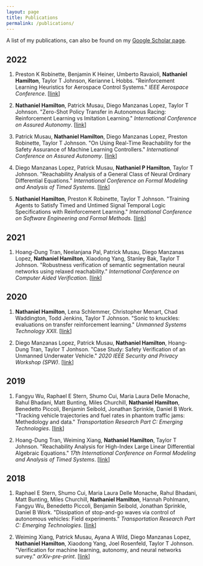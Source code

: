 ```yaml
---
layout: page
title: Publications
permalink: /publications/
---
```


A list of my publications, can also be found on my [Google Scholar page](https://scholar.google.com/citations?user=c7TBV-cAAAAJ&hl=en).

## 2022

1. Preston K Robinette, Benjamin K Heiner, Umberto Ravaioli, __Nathaniel Hamilton__, Taylor T Johnson, Kerianne L Hobbs. "Reinforcement Learning Heuristics for Aerospace Control Systems." _IEEE Aerospace Conference_. [[link](https://ieeexplore.ieee.org/abstract/document/9843224)]

2. __Nathaniel Hamilton__, Patrick Musau, Diego Manzanas Lopez, Taylor T Johnson. "Zero-Shot Policy Transfer in Autonomous Racing: Reinforcement Learning vs Imitation Learning." _International Conference on Assured Autonomy_. [[link](https://ieeexplore.ieee.org/abstract/document/9763640)]

3. Patrick Musau, __Nathaniel Hamilton__, Diego Manzanas Lopez, Preston Robinette, Taylor T Johnson. "On Using Real-Time Reachability for the Safety Assurance of Machine Learning Controllers." _International Conference on Assured Autonomy_. [[link](https://ieeexplore.ieee.org/abstract/document/9763623)]

4. Diego Manzanas Lopez, Patrick Musau, __Nathaniel P Hamilton__, Taylor T Johnson. "Reachability Analysis of a General Class of Neural Ordinary Differential Equations." _International Conference on Formal Modeling and Analysis of Timed Systems._ [[link](https://link.springer.com/chapter/10.1007/978-3-031-15839-1_15)]

5. __Nathaniel Hamilton__, Preston K Robinette, Taylor T Johnson. "Training Agents to Satisfy Timed and Untimed Signal Temporal Logic Specifications with Reinforcement Learning." _International Conference on Software Engineering and Formal Methods._ [[link](https://link.springer.com/chapter/10.1007/978-3-031-17108-6_12)]

## 2021

1. Hoang-Dung Tran, Neelanjana Pal, Patrick Musau, Diego Manzanas Lopez, __Nathaniel Hamilton__, Xiaodong Yang, Stanley Bak, Taylor T Johnson. "Robustness verification of semantic segmentation neural networks using relaxed reachability." _International Conference on Computer Aided Verification_. [[link](https://link.springer.com/chapter/10.1007/978-3-030-81685-8_12)]

## 2020

1. __Nathaniel Hamilton__, Lena Schlemmer, Christopher Menart, Chad Waddington, Todd Jenkins, Taylor T Johnson. "Sonic to knuckles: evaluations on transfer reinforcement learning." _Unmanned Systems Technology XXII_. [[link](https://www.spiedigitallibrary.org/conference-proceedings-of-spie/11425/114250J/Sonic-to-knuckles-Evaluations-on-transfer-reinforcement-learning/10.1117/12.2559546.short?SSO=1)]

2. Diego Manzanas Lopez, Patrick Musau, __Nathaniel Hamilton__, Hoang-Dung Tran, Taylor T Jonhson. "Case Study: Safety Verification of an Unmanned Underwater Vehicle." _2020 IEEE Security and Privacy Workshop (SPW)_. [[link](https://ieeexplore.ieee.org/abstract/document/9283841)]

## 2019

1. Fangyu Wu, Raphael E Stern, Shumo Cui, Maria Laura Delle Monache, Rahul Bhadani, Matt Bunting, Miles Churchill, __Nathaniel Hamilton__, Benedetto Piccoli, Benjamin Seibold, Jonathan Sprinkle, Daniel B Work. "Tracking vehicle trajectories and fuel rates in phantom traffic jams: Methedology and data." _Transportation Research Part C: Emerging Technologies_. [[link](https://www.sciencedirect.com/science/article/abs/pii/S0968090X18318345)]

2. Hoang-Dung Tran, Weiming Xiang, __Nathaniel Hamilton__, Taylor T Johnson. "Reachability Analysis for High-Index Large Linear Differential Algebraic Equations." _17th International Conference on Formal Modeling and Analysis of Timed Systems_. [[link](https://link.springer.com/chapter/10.1007/978-3-030-29662-9_10)]

## 2018

1. Raphael E Stern, Shumo Cui, Maria Laura Delle Monache, Rahul Bhadani, Matt Bunting, Miles Churchill, __Nathaniel Hamilton__, Hannah Pohlmann, Fangyu Wu, Benedetto Piccoli, Benjamin Seibold, Jonathan Sprinkle, Daniel B Work. "Dissipation of stop-and-go waves via control of autonomous vehicles: Field experiments." _Transportation Research Part C: Emerging Technologies_. [[link](https://www.sciencedirect.com/science/article/abs/pii/S0968090X18301517)]

2. Weiming Xiang, Patrick Musau, Ayana A Wild, Diego Manzanas Lopez, __Nathaniel Hamilton__, Xiaodong Yang, Joel Rosenfeld, Taylor T Johnson. "Verification for machine learning, autonomy, and neural networks survey." _arXiv-pre-print_. [[link](https://arxiv.org/abs/1810.01989)]